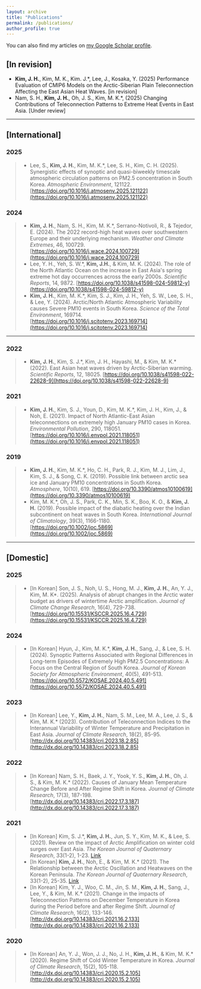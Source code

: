 ```yaml
---
layout: archive
title: "Publications"
permalink: /publications/
author_profile: true
---
```


<div class="wordwrap">
  You can also find my articles on
  <a href="{{ site.author.googlescholar }}">my Google Scholar profile</a>.
</div>


## [In revision]
- **Kim, J. H.**, Kim, M. K., Kim. J.\*, Lee, J., Kosaka, Y. (2025) Performance Evaluation of CMIP6 Models on the Arctic-Siberian Plain Teleconnection Affecting the East Asian Heat Waves. [in revision]
- Nam, S. H., **Kim, J. H.**, Oh, J. S., Kim, M. K.\*, (2025) Changing Contributions of Teleconnection Patterns to Extreme Heat Events in East Asia. [Under review]  

---

## [International]

### 2025
> - Lee, S., **Kim, J. H.**, Kim, M. K.\*, Lee, S. H., Kim, C. H. (2025). Synergistic effects of synoptic and quasi-biweekly timescale atmospheric circulation patterns on PM2.5 concentration in South Korea. *Atmospheric Environment*, 121122. [https://doi.org/10.1016/j.atmosenv.2025.121122](https://doi.org/10.1016/j.atmosenv.2025.121122)  

### 2024
> - **Kim, J. H.**, Nam, S. H., Kim, M. K.\*, Serrano-Notivoli, R., & Tejedor, E. (2024). The 2022 record-high heat waves over southwestern Europe and their underlying mechanism. *Weather and Climate Extremes*, 46, 100729. [https://doi.org/10.1016/j.wace.2024.100729](https://doi.org/10.1016/j.wace.2024.100729)
> - Lee, Y. H., Yeh, S. W.\*, **Kim, J.H.**, & Kim, M. K. (2024). The role of the North Atlantic Ocean on the increase in East Asia's spring extreme hot day occurrences across the early 2000s. *Scientific Reports*, 14, 9872. [https://doi.org/10.1038/s41598-024-59812-y](https://doi.org/10.1038/s41598-024-59812-y)
> - **Kim, J. H.**, Kim, M. K.\*, Kim, S. J., Kim, J. H., Yeh, S. W., Lee, S. H., & Lee, Y. (2024). Arctic/North Atlantic Atmospheric Variability causes Severe PM10 events in South Korea. *Science of the Total Environment*, 169714. [https://doi.org/10.1016/j.scitotenv.2023.169714](https://doi.org/10.1016/j.scitotenv.2023.169714)  

---

### 2022
> - **Kim, J. H.**, Kim, S. J.\*, Kim, J. H., Hayashi, M., & Kim, M. K.\* (2022). East Asian heat waves driven by Arctic-Siberian warming. *Scientific Reports*, 12, 18025. [https://doi.org/10.1038/s41598-022-22628-9](https://doi.org/10.1038/s41598-022-22628-9)  

### 2021
> - **Kim, J. H.**, Kim, S. J., Youn, D., Kim, M. K.\*, Kim, J. H., Kim, J., & Noh, E. (2021). Impact of North Atlantic-East Asian teleconnections on extremely high January PM10 cases in Korea. *Environmental Pollution*, 290, 118051. [https://doi.org/10.1016/j.envpol.2021.118051](https://doi.org/10.1016/j.envpol.2021.118051)  

### 2019
> - **Kim, J. H.**, Kim, M. K.\*, Ho, C. H., Park, R. J., Kim, M. J., Lim, J., Kim, S. J., & Song, C. K. (2019). Possible link between arctic sea ice and January PM10 concentrations in South Korea. *Atmosphere*, 10(10), 619. [https://doi.org/10.3390/atmos10100619](https://doi.org/10.3390/atmos10100619)  
> - Kim, M. K.\*, Oh, J. S., Park, C. K., Min, S. K., Boo, K. O., & **Kim, J. H.** (2019). Possible impact of the diabatic heating over the Indian subcontinent on heat waves in South Korea. *International Journal of Climatology*, 39(3), 1166-1180. [https://doi.org/10.1002/joc.5869](https://doi.org/10.1002/joc.5869)  

---

## [Domestic]

### 2025
> - [In Korean] Son, J. S., Noh, U. S., Hong, M. J., **Kim, J. H.**, An, Y. J., Kim, M. K\*. (2025). Analysis of abrupt changes in the Arctic water budget as drivers of wintertime Arctic amplification. *Journal of Climate Change Research*, 16(4), 729-738. [https://doi.org/10.15531/KSCCR.2025.16.4.729](https://doi.org/10.15531/KSCCR.2025.16.4.729)  

### 2024
> - [In Korean] Hyun, J., Kim, M. K.\*, **Kim, J. H.**, Sang, J., & Lee, S. H. (2024). Synoptic Patterns Associated with Regional Differences in Long-term Episodes of Extremely High PM2.5 Concentrations: A Focus on the Central Region of South Korea. *Journal of Korean Society for Atmospheric Environment*, 40(5), 491-513. [https://doi.org/10.5572/KOSAE.2024.40.5.491](https://doi.org/10.5572/KOSAE.2024.40.5.491)  

### 2023
> - [In Korean] Lee, Y., **Kim, J. H.**, Nam, S. M., Lee, M. A., Lee, J. S., & Kim, M. K.\* (2023). Contribution of Teleconnection Indices to the Interannual Variability of Winter Temperature and Precipitation in East Asia. *Journal of Climate Research*, 18(2), 85-95. [http://dx.doi.org/10.14383/cri.2023.18.2.85](http://dx.doi.org/10.14383/cri.2023.18.2.85)  

### 2022
> - [In Korean] Nam, S. H., Baek, J. Y., Yook, Y. S., **Kim, J. H.**, Oh, J. S., & Kim, M. K.\* (2022). Causes of January Mean Temperature Change Before and After Regime Shift in Korea. *Journal of Climate Research*, 17(3), 187-198. [http://dx.doi.org/10.14383/cri.2022.17.3.187](http://dx.doi.org/10.14383/cri.2022.17.3.187)  

### 2021
> - [In Korean] Kim, S. J.\*, **Kim, J. H.**, Jun, S. Y., Kim, M. K., & Lee, S. (2021). Review on the impact of Arctic Amplification on winter cold surges over East Asia. *The Korean Journal of Quaternary Research*, 33(1-2), 1-23. [Link](https://www.researchgate.net)  
> - [In Korean] **Kim, J. H.**, Noh, E., & Kim, M. K.\* (2021). The Relationship between the Arctic Oscillation and Heatwaves on the Korean Peninsula. *The Korean Journal of Quaternary Research*, 33(1-2), 25-35. [Link](https://www.researchgate.net)  
> - [In Korean] Kim, Y. J., Woo, C. M., Jin, S. M., **Kim, J. H.**, Sang, J., Lee, Y., & Kim, M. K.\* (2021). Change in the impacts of Teleconnection Patterns on December Temperature in Korea during the Period before and after Regime Shift. *Journal of Climate Research*, 16(2), 133-146. [http://dx.doi.org/10.14383/cri.2021.16.2.133](http://dx.doi.org/10.14383/cri.2021.16.2.133)  

### 2020
> - [In Korean] An, Y. J., Won, J. J., No, J. H., **Kim, J. H.**, & Kim, M. K.\* (2020). Regime Shift of Cold Winter Temperature in Korea. *Journal of Climate Research*, 15(2), 105-118. [http://dx.doi.org/10.14383/cri.2020.15.2.105](http://dx.doi.org/10.14383/cri.2020.15.2.105)  
